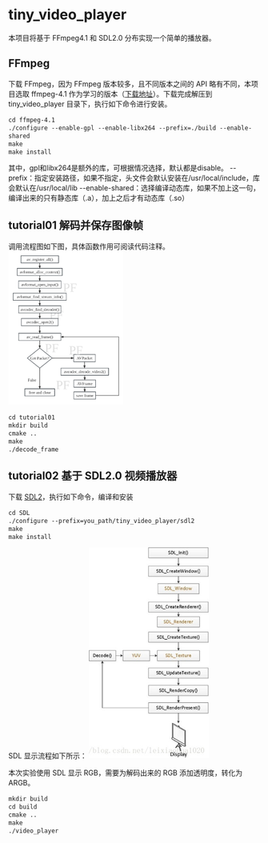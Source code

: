# tiny_video_player
本项目将基于 FFmpeg4.1 和 SDL2.0 分布实现一个简单的播放器。

## FFmpeg
下载 FFmpeg，因为 FFmpeg 版本较多，且不同版本之间的 API 略有不同，本项目选取 ffmpeg-4.1 作为学习的版本（[下载地址](http://www.ffmpeg.org/releases/)）。下载完成解压到 tiny_video_player 目录下，执行如下命令进行安装。

```shell
cd ffmpeg-4.1
./configure --enable-gpl --enable-libx264 --prefix=./build --enable-shared
make
make install
```
其中，gpl和libx264是额外的库，可根据情况选择，默认都是disable。
--prefix：指定安装路径，如果不指定，头文件会默认安装在/usr/local/include，库会默认在/usr/local/lib
--enable-shared：选择编译动态库，如果不加上这一句，编译出来的只有静态库（.a），加上之后才有动态库（.so）

## tutorial01 解码并保存图像帧
调用流程图如下图，具体函数作用可阅读代码注释。
<img src="./pic/flowchart.jpg" alt="解码流程图" style="zoom:30%;" />
```shell
cd tutorial01
mkdir build
cmake ..
make
./decode_frame
```

## tutorial02 基于 SDL2.0 视频播放器
下载 [SDL2](https://github.com/libsdl-org/SDL/releases)，执行如下命令，编译和安装
```shell
cd SDL
./configure --prefix=you_path/tiny_video_player/sdl2
make
make install
```
SDL 显示流程如下所示：
<img src="./pic/SDL.jpeg" alt="SDL流程" style="zoom:80%;" />

本次实验使用 SDL 显示 RGB，需要为解码出来的 RGB 添加透明度，转化为 ARGB。
```shel
mkdir build
cd build
cmake ..
make
./video_player
```
